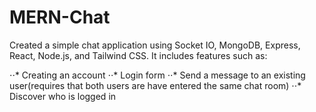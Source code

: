 # MERN-Chat

Created a simple chat application using Socket IO, MongoDB, Express, React, Node.js, and Tailwind CSS. It includes features such as:

⋅⋅* Creating an account
⋅⋅* Login form
⋅⋅* Send a message to an existing user(requires that both users are have entered the same chat room)
⋅⋅* Discover who is logged in
